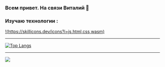 ### Всем привет. На связи Виталий 👋

### Изучаю технологии :
[!(https://skillicons.dev/icons?i=js,html,css,wasm)](https://skillicons.dev)

---

[![Top Langs](https://github-readme-stats.vercel.app/api/top-langs/?username=VMachihin)](https://github.com/anuraghazra/github-readme-stats)

---

![](https://komarev.com/ghpvc/?username=VitMachTmb&style=plastic)


<!--
**VitMachTmb/VitMachTmb** is a ✨ _special_ ✨ repository because its `README.md` (this file) appears on your GitHub profile.

Here are some ideas to get you started:

- 🔭 I’m currently working on ...
- 🌱 I’m currently learning ...
- 👯 I’m looking to collaborate on ...
- 🤔 I’m looking for help with ...
- 💬 Ask me about ...
- 📫 How to reach me: ...
- 😄 Pronouns: ...
- ⚡ Fun fact: ...
-->
